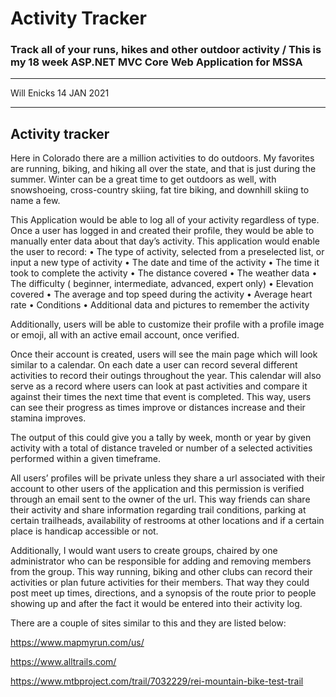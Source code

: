 # Activity Tracker
### Track all of your runs, hikes and other outdoor activity / This is my 18 week ASP.NET MVC Core Web Application for MSSA 

---



Will Enicks
14 JAN 2021

--- 

## Activity tracker

Here in Colorado there are a million activities to do outdoors. My favorites are running, biking, and hiking all over the state, and that is just during the summer. Winter can be a great time to get outdoors as well, with snowshoeing, cross-country skiing, fat tire biking, and downhill skiing to name a few.

This Application would be able to log all of your activity regardless of type. Once a user has logged in and created their profile, they would be able to manually enter data about that day’s activity. This application would enable the user to record:
•	The type of activity, selected from a preselected list, or input a new type of activity 
•	The date and time of the activity 
•	The time it took to complete the activity
•	The distance covered
•	The weather data
•	The difficulty ( beginner, intermediate, advanced, expert only)
•	Elevation covered
•	The average and top speed during the activity
•	Average heart rate
•	Conditions 
•	Additional data and pictures to remember the activity

Additionally, users will be able to customize their profile with a profile image or emoji, all with an active email account, once verified. 

Once their account is created, users will see the main page which will look similar to a calendar. On each date a user can record several different activities to record their outings throughout the year. This calendar will also serve as a record where users can look at past activities and compare it against their times the next time that event is completed. This way, users can see their progress as times improve or distances increase and their stamina improves.


The output of this could give you a tally by week, month or year by given activity with a total of distance traveled or number of a selected activities performed within a given timeframe. 

All users’ profiles will be private unless they share a url associated with their account to other users of the application and this permission is verified through an email sent to the owner of the url. This way friends can share their activity and share information regarding trail conditions, parking at certain trailheads, availability of restrooms at other locations and if a certain place is handicap accessible or not. 

Additionally, I would want users to create groups, chaired by one administrator who can be responsible for adding and removing members from the group. This way running, biking and other clubs can record their activities or plan future activities for their members. That way they could post meet up times, directions, and a synopsis of the route prior to people showing up and after the fact it would be entered into their activity log. 

There are a couple of sites similar to this and they are listed below:

https://www.mapmyrun.com/us/

https://www.alltrails.com/ 

https://www.mtbproject.com/trail/7032229/rei-mountain-bike-test-trail 


